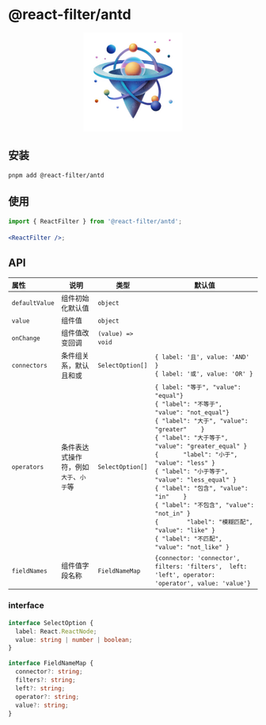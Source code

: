 # @react-filter/antd

<p align="center">
  <img width="200px" height="200px" src="./website/docs//public/react-filter.png">
</p>

## 安装

```shell
pnpm add @react-filter/antd
```

## 使用

```jsx
import { ReactFilter } from '@react-filter/antd';

<ReactFilter />;
```

## API

| 属性           | <div style="width: 160">说明</div>     | 类型              | 默认值                                                                                                                                                                                                                                                                                                                                                                                                                                                                                                                         |
| :------------- | -------------------------------------- | ----------------- | ------------------------------------------------------------------------------------------------------------------------------------------------------------------------------------------------------------------------------------------------------------------------------------------------------------------------------------------------------------------------------------------------------------------------------------------------------------------------------------------------------------------------------ |
| `defaultValue` | 组件初始化默认值                       | `object`          |                                                                                                                                                                                                                                                                                                                                                                                                                                                                                                                                |
| `value`        | 组件值                                 | `object`          |                                                                                                                                                                                                                                                                                                                                                                                                                                                                                                                                |
| `onChange`     | 组件值改变回调                         | `(value) => void` |                                                                                                                                                                                                                                                                                                                                                                                                                                                                                                                                |
| `connectors`   | 条件组关系，默认且和或                 | `SelectOption[]`  | `{ label: '且', value: 'AND' }`<br />`{ label: '或', value: 'OR' }`                                                                                                                                                                                                                                                                                                                                                                                                                                                            |
| `operators`    | 条件表达式操作符，例如`大于`、`小于`等 | `SelectOption[]`  | `{ label: "等于", "value": "equal"}`<br />`{ "label": "不等于",        "value": "not_equal"}`<br />`{ "label": "大于", "value": "greater"    }`<br />`{ "label": "大于等于", "value": "greater_equal" }`<br />`{       "label": "小于", "value": "less" }` <br />`{ "label": "小于等于", "value": "less_equal" }`<br />`{ "label": "包含", "value": "in"    }`<br />`{ "label": "不包含", "value": "not_in" }`<br />`{        "label": "模糊匹配", "value": "like" }`<br />`{ "label": "不匹配",        "value": "not_like" }` |
| `fieldNames`   | 组件值字段名称                         | `FieldNameMap`    | `{connector: 'connector', filters: 'filters',  left: 'left', operator: 'operator', value: 'value'}`                                                                                                                                                                                                                                                                                                                                                                                                                            |

### interface

```typescript
interface SelectOption {
  label: React.ReactNode;
  value: string | number | boolean;
}
```

```typescript
interface FieldNameMap {
  connector?: string;
  filters?: string;
  left?: string;
  operator?: string;
  value?: string;
}
```
